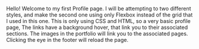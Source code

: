 Hello!
Welcome to my first Profile page. I will be attempting to two different styles, and make the second one using only Flexbox instead of the grid that I used in this one. 
This is only using CSS and HTML, so a very basic profile page, The links have a background hover, that link you to their associated sections. The images in the portfolio will link you to the associated pages. 
Clicking the eye in the footer will reload the page.